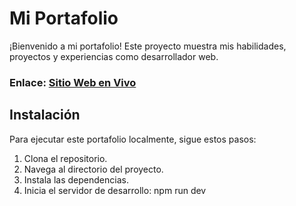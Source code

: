 # Mi Portafolio
¡Bienvenido a mi portafolio! Este proyecto muestra mis habilidades, proyectos y experiencias como desarrollador web.

### Enlace: [Sitio Web en Vivo](https://portfolio-jehnmkmaq-angelo-andres-olmedo-camachos-projects.vercel.app/)

## Instalación
Para ejecutar este portafolio localmente, sigue estos pasos:

1. Clona el repositorio.
2. Navega al directorio del proyecto.
3. Instala las dependencias.
4. Inicia el servidor de desarrollo: npm run dev
